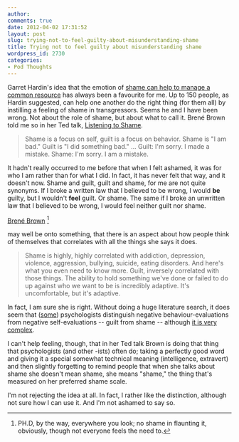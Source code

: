```yaml
---
author:
comments: true
date: 2012-04-02 17:31:52
layout: post
slug: trying-not-to-feel-guilty-about-misunderstanding-shame
title: Trying not to feel guilty about misunderstanding shame
wordpress_id: 2730
categories:
- Pod Thoughts
---
```


Garret Hardin's idea that the emotion of [shame can help to manage a common resource](http://www.garretthardinsociety.org/articles/art_ecolate_view_human_predicament.html) has always been a favourite for me. Up to 150 people, as Hardin suggested, can help one another do the right thing (for them all) by instilling a feeling of shame in transgressors. Seems he and I have been wrong. Not about the role of shame, but about what to call it. Brené Brown told me so in her Ted talk, [Listening to Shame](http://www.ted.com/talks/brene_brown_listening_to_shame.html).


> Shame is a focus on self, guilt is a focus on behavior. Shame is "I am bad." Guilt is "I did something bad." ... Guilt: I'm sorry. I made a mistake. Shame: I'm sorry. I am a mistake.


It hadn't really occurred to me before that when I felt ashamed, it was for who I am rather than for what I did. In fact, it has never felt that way, and it doesn't now. Shame and guilt, guilt and shame, for me are not quite synonyms. If I broke a written law that I believed to be wrong, I would **be** guilty, but I wouldn't **feel** guilt. Or shame. The same if I broke an unwritten law that I believed to be wrong, I would feel neither guilt nor shame.

[Brené Brown](http://www.brenebrown.com/) [^fn1]
[^fn1]: PH.D, by the way, everywhere you look; no shame in flaunting it, obviously, though not everyone feels the need to. 

 may well be onto something, that there is an aspect about how people think of themselves that correlates with all the things she says it does.


> Shame is highly, highly correlated with addiction, depression, violence, aggression, bullying, suicide, eating disorders. And here's what you even need to know more. Guilt, inversely correlated with those things. The ability to hold something we've done or failed to do up against who we want to be is incredibly adaptive. It's uncomfortable, but it's adaptive.


In fact, I am sure she is right. Without doing a huge literature search, it does seem that ([some](http://www.ncbi.nlm.nih.gov/pubmed/21517196)) psychologists distinguish negative behaviour-evaluations from negative self-evaluations -- guilt from shame -- although [it is very complex](http://en.wikipedia.org/wiki/Shame#Shame_vs._guilt_and_embarrassment).

I can't help feeling, though, that in her Ted talk Brown is doing that thing that psychologists (and other -ists) often do; taking a perfectly good word and giving it a special somewhat technical meaning (intelligence, extravert) and then slightly forgetting to remind people that when she talks about shame she doesn't mean shame, she means "shame," the thing that's measured on her preferred shame scale.

I'm not rejecting the idea at all. In fact, I rather like the distinction, although not sure how I can use it. And I'm not ashamed to say so.
